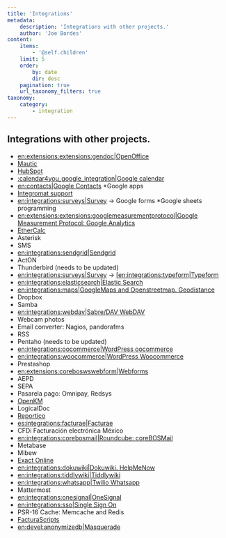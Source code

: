 ```yaml
---
title: 'Integrations'
metadata:
    description: 'Integrations with other projects.'
    author: 'Joe Bordes'
content:
    items:
        - '@self.children'
    limit: 5
    order:
        by: date
        dir: desc
    pagination: true
    url_taxonomy_filters: true
taxonomy:
    category:
        - integration
---
```


## Integrations with other projects.

* [en:extensions:extensions:gendoc|OpenOffice]()
* [Mautic](../mautic)
* [HubSpot](https://www.youtube.com/watch?v=4pRhhD4ehec&list=PL0oN2FI_W55wuDJo2bxmPW6rTLx0Y-I6N)
* [:calendar4you_google_integration|Google calendar]()
* [en:contacts|Google Contacts]()
*Google apps
* [Integromat support](https://www.integromat.com/en/integrations/corebos?utm_source=corebos&utm_medium=partner&utm_content=partner-page&utm_campaign=corebos-partner-program)
* [en:integrations:surveys|Survey]() -> Google forms
*Google sheets programming
* [en:extensions:extensions:googlemeasurementprotocol|Google Measurement Protocol: Google Analytics]()
* [EtherCalc](https://github.com/tsolucio/Spreadsheet)
* Asterisk
* SMS
* [en:integrations:sendgrid|Sendgrid]()
* ActON
* Thunderbird (needs to be updated)
* [en:integrations:surveys|Survey]() -> [[en:integrations:typeform|Typeform]()
* [en:integrations:elasticsearch|Elastic Search]()
* [en:integrations:maps|GoogleMaps and Openstreetmap. Geodistance]()
* Dropbox
* Samba
* [en:integrations:webdav|Sabre/DAV WebDAV]()
* Webcam photos
* Email converter: Nagios, pandorafms
* RSS
* Pentaho (needs to be updated)
* [en:integrations:oocommerce|WordPress oocommerce]()
* [en:integrations:woocommerce|WordPress Woocommerce]()
* Prestashop
* [en:extensions:coreboswswebform|Webforms]()
* AEPD 
* SEPA
* Pasarela pago: Omnipay, Redsys
* [OpenKM](https://github.com/tsolucio/coreBOSOpenKM)
* LogicalDoc
* [Reportico](https://github.com/tsolucio/coreBOSReportico)
* [es:integrations:facturae|Facturae]()
* CFDi Facturación electrónica México
* [en:integrations:corebosmail|Roundcube: coreBOSMail]()
* Metabase
* Mibew
* [Exact Online](https://github.com/Luke1982/coreBOS-ExactOnline)
* [en:integrations:dokuwiki|Dokuwiki. HelpMeNow]()
* [en:integrations:tiddlywiki|Tiddlywiki]()
* [en:integrations:whatsapp|Twilio Whatsapp]()
* Mattermost
* [en:integrations:onesignal|OneSignal]()
* [en:integrations:sso|Single Sign On]()
* PSR-16 Cache: Memcache and Redis
* [FacturaScripts](https://facturascripts.com/)
* [en:devel:anonymizedb|Masquerade]()
